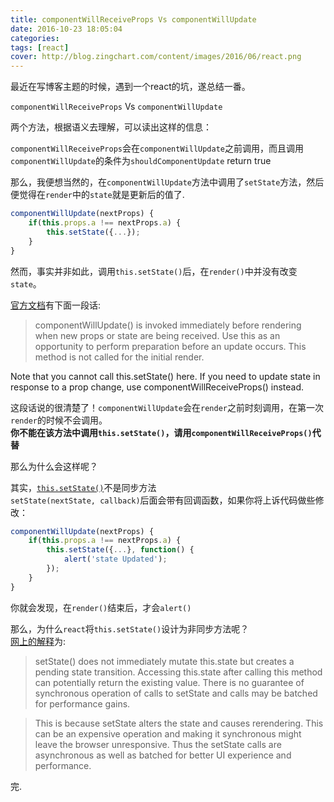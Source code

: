 ```yaml
---
title: componentWillReceiveProps Vs componentWillUpdate
date: 2016-10-23 18:05:04
categories:
tags: [react]
cover: http://blog.zingchart.com/content/images/2016/06/react.png
---
```


最近在写博客主题的时候，遇到一个react的坑，遂总结一番。

`componentWillReceiveProps` Vs `componentWillUpdate`

两个方法，根据语义去理解，可以读出这样的信息：

`componentWillReceiveProps`会在`componentWillUpdate`之前调用，而且调用`componentWillUpdate`的条件为`shouldComponentUpdate` return true

那么，我便想当然的，在`componentWillUpdate`方法中调用了`setState`方法，然后便觉得在`render`中的`state`就是更新后的值了.

```js
componentWillUpdate(nextProps) {
	if(this.props.a !== nextProps.a) {
		this.setState({...});
	}
}
```

然而，事实并非如此，调用`this.setState()`后，在`render()`中并没有改变`state`。

[官方文档](https://facebook.github.io/react/docs/react-component.html)有下面一段话:

> componentWillUpdate() is invoked immediately before rendering when new props or state are being received. Use this as an opportunity to perform preparation before an update occurs. This method is not called for the initial render.

Note that you cannot call this.setState() here. If you need to update state in response to a prop change, use componentWillReceiveProps() instead.

这段话说的很清楚了！`componentWillUpdate`会在`render`之前时刻调用，在第一次`render`的时候不会调用。  
**你不能在该方法中调用`this.setState()`，请用`componentWillReceiveProps()`代替**

那么为什么会这样呢？

其实，[`this.setState()`](https://facebook.github.io/react/docs/react-component.html#setstate)不是同步方法  
`setState(nextState, callback)`后面会带有回调函数，如果你将上诉代码做些修改：  
```js
componentWillUpdate(nextProps) {
	if(this.props.a !== nextProps.a) {
		this.setState({...}, function() {
			alert('state Updated');
		});
	}
}
```
你就会发现，在`render()`结束后，才会`alert()`

那么，为什么`react`将`this.setState()`设计为非同步方法呢？  
[网上的解释](http://stackoverflow.com/questions/36085726/setstate-in-reactjs-is-async-or-sync)为:

> setState() does not immediately mutate this.state but creates a pending state transition. Accessing this.state after calling this method can potentially return the existing value. There is no guarantee of synchronous operation of calls to setState and calls may be batched for performance gains.

> This is because setState alters the state and causes rerendering. This can be an expensive operation and making it synchronous might leave the browser unresponsive. 
Thus the setState calls are asynchronous as well as batched for better UI experience and performance.

完.


